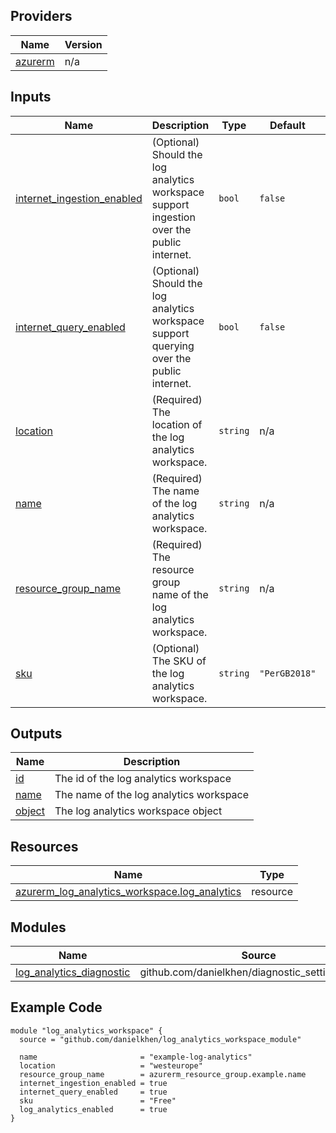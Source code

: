 <!-- BEGIN_TF_DOCS -->

## Providers

| Name | Version |
|------|---------|
| <a name="provider_azurerm"></a> [azurerm](#provider\_azurerm) | n/a |

## Inputs

| Name | Description | Type | Default | Required |
|------|-------------|------|---------|:--------:|
| <a name="input_internet_ingestion_enabled"></a> [internet\_ingestion\_enabled](#input\_internet\_ingestion\_enabled) | (Optional) Should the log analytics workspace support ingestion over the public internet. | `bool` | `false` | no |
| <a name="input_internet_query_enabled"></a> [internet\_query\_enabled](#input\_internet\_query\_enabled) | (Optional) Should the log analytics workspace support querying over the public internet. | `bool` | `false` | no |
| <a name="input_location"></a> [location](#input\_location) | (Required) The location of the log analytics workspace. | `string` | n/a | yes |
| <a name="input_name"></a> [name](#input\_name) | (Required) The name of the log analytics workspace. | `string` | n/a | yes |
| <a name="input_resource_group_name"></a> [resource\_group\_name](#input\_resource\_group\_name) | (Required) The resource group name of the log analytics workspace. | `string` | n/a | yes |
| <a name="input_sku"></a> [sku](#input\_sku) | (Optional) The SKU of the log analytics workspace. | `string` | `"PerGB2018"` | no |

## Outputs

| Name | Description |
|------|-------------|
| <a name="output_id"></a> [id](#output\_id) | The id of the log analytics workspace |
| <a name="output_name"></a> [name](#output\_name) | The name of the log analytics workspace |
| <a name="output_object"></a> [object](#output\_object) | The log analytics workspace object |

## Resources

| Name | Type |
|------|------|
| [azurerm_log_analytics_workspace.log_analytics](https://registry.terraform.io/providers/hashicorp/azurerm/latest/docs/resources/log_analytics_workspace) | resource |

## Modules

| Name | Source | Version |
|------|--------|---------|
| <a name="module_log_analytics_diagnostic"></a> [log\_analytics\_diagnostic](#module\_log\_analytics\_diagnostic) | github.com/danielkhen/diagnostic_setting_module | n/a |

## Example Code

```hcl
module "log_analytics_workspace" {
  source = "github.com/danielkhen/log_analytics_workspace_module"

  name                       = "example-log-analytics"
  location                   = "westeurope"
  resource_group_name        = azurerm_resource_group.example.name
  internet_ingestion_enabled = true
  internet_query_enabled     = true
  sku                        = "Free"
  log_analytics_enabled      = true
}
```
<!-- END_TF_DOCS -->